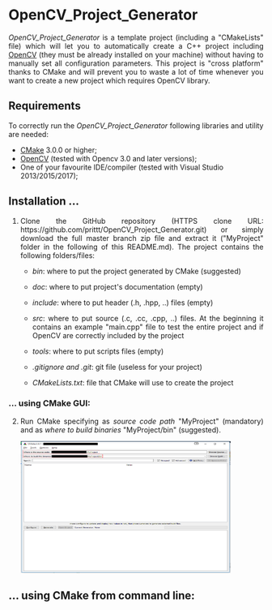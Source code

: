 # OpenCV_Project_Generator

<p align="justify"> 
<i>OpenCV_Project_Generator</i> is a template project (including a "CMakeLists" file) which will let you to automatically create a C++ project including <a href="http://opencv.org/">OpenCV</a> (they must be already installed on your machine) without having to manually set all configuration parameters.
This project is "cross platform" thanks to CMake and will prevent you to waste a lot of time whenever you want to create a new project which requires OpenCV library. 
</p>

## Requirements

<p align="justify">To correctly run the <i>OpenCV_Project_Generator</i> following libraries and utility are needed:</p>

<ul>
	<li> <a href="https://cmake.org/download/">CMake</a> 3.0.0 or higher; </li>
	<li> <a href="http://opencv.org/downloads.html">OpenCV</a> (tested with Opencv 3.0 and later versions); </li>
	<li> One of your favourite IDE/compiler (tested with Visual Studio 2013/2015/2017); </li>
</ul>

## Installation ...

<ol>
	<li><p align="justify">Clone the GitHub repository (HTTPS clone URL: https://github.com/prittt/OpenCV_Project_Generator.git) or simply download the full master branch zip file and extract it ("MyProject" folder in the following of this README.md). The project contains the following folders/files: </p> </li>
	<ul>
		<li> <p align="justify"><i>bin</i>: where to put the project generated by CMake (suggested)</p> </li>
		<li> <p align="justify"><i>doc</i>: where to put project's documentation (empty)</p> </li>	
		<li> <p align="justify"><i>include</i>: where to put header (.h, .hpp, ..) files (empty)</p> </li>
		<li> <p align="justify"><i>src</i>: where to put source (.c, .cc, .cpp, ..) files. At the beginning it contains an example "main.cpp" file to test the entire project and if OpenCV are correctly included by the project</p> </li>
		<li> <p align="justify"><i>tools</i>: where to put scripts files (empty)</p> </li>
		<li> <p align="justify"><i>.gitignore and .git</i>: git file (useless for your project)</p> </li>
		<li> <p align="justify"><i>CMakeLists.txt</i>: file that CMake will use to create the project</p> </li>
	</ul>
</ol>

### ... using CMake GUI:

<ol start="2">
	<li> <p align="justify">Run CMake specifying as <i>source code path</i> "MyProject" (mandatory) and as <i>where to build binaries</i> "MyProject/bin" (suggested). </p> <img src="https://github.com/prittt/OpenCV_Project_Generator/blob/master/data/readme_imgs/step_1.png" alt="step_1" height="260" width="415"> </li>

</ol>

## ... using CMake from command line:

<ol start="2">

</ol>


